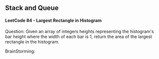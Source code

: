 ## Stack and Queue

#### LeetCode 84 -  Largest Rectangle in Histogram

Question: Given an array of integers heights representing the histogram's bar height where the width of each bar is 1, return the area of the largest rectangle in the histogram.

BrainStorming:


